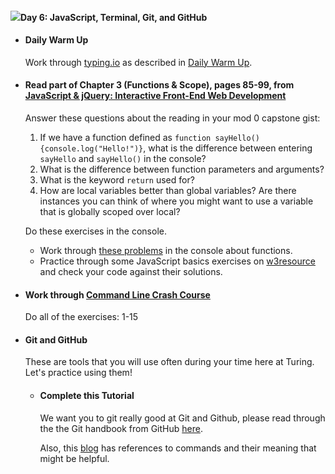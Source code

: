 #### ![](https://cdn4.iconfinder.com/data/icons/ionicons/512/icon-arrow-right-b-128.png)Day 6: JavaScript, Terminal, Git, and GitHub

*   #### Daily Warm Up
    
    Work through [typing.io](https://typing.io/) as described in [Daily Warm Up](#daily).
    
*   #### Read part of Chapter 3 (Functions & Scope), pages 85-99, from [JavaScript & jQuery: Interactive Front-End Web Development](https://www.amazon.com/JavaScript-JQuery-Interactive-Front-End-Development/dp/1118531647/ref=sr_1_5?ie=UTF8&qid=1541447422&sr=8-5&keywords=duckett)
    
    Answer these questions about the reading in your mod 0 capstone gist:
    
    1.  If we have a function defined as `function sayHello(){console.log("Hello!")}`, what is the difference between entering `sayHello` and `sayHello()` in the console?
    2.  What is the difference between function parameters and arguments?
    3.  What is the keyword `return` used for?
    4.  How are local variables better than global variables? Are there instances you can think of where you might want to use a variable that is globally scoped over local?
    
    Do these exercises in the console.
    
    *   Work through [these problems](https://s3.amazonaws.com/TrainingNerd/JavaScriptForBeginners/exercises/functions.html) in the console about functions.
    *   Practice through some JavaScript basics exercises on [w3resource](http://www.w3resource.com/javascript-exercises/javascript-basic-exercises.php#EDITOR) and check your code against their solutions.
*   #### Work through [Command Line Crash Course](https://learnpythonthehardway.org/book/appendixa.html)
    
    Do all of the exercises: 1-15
    
*   #### Git and GitHub
    
    These are tools that you will use often during your time here at Turing. Let's practice using them!
    
    *   #### Complete this Tutorial
        
        We want you to git really good at Git and Github, please read through the the Git handbook from GitHub [here](https://guides.github.com/introduction/git-handbook/).
        
        Also, this [blog](https://readwrite.com/2013/09/30/understanding-github-a-journey-for-beginners-part-1/) has references to commands and their meaning that might be helpful.

